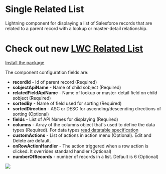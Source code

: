 # Single Related List
Lightning component for displaying a list of Salesforce records that are related to a parent record with a lookup or master-detail relationship.

# Check out new [LWC Related List](https://github.com/artyom-bazyk/relatedList)

[Install the package](https://login.salesforce.com/packaging/installPackage.apexp?p0=04t6F000003zHCiQAM)

The component configuration fields are:
- **recordId** - Id of parent record (Required)
- **sobjectApiName** - Name of child sobject (Required)
- **relatedFieldApiName** - Name of lookup or master-detail field on child sobject (Required)
- **sortedBy** - Name of field used for sorting (Required)
- **sortedDirection** -  ASC or DESC for ascending/descending directions of sorting (Optional)
- **fields** - List of API Names for displaying (Required)
- **columns** - Array of the columns object that's used to define the data types (Required). For data types [read datatable specification](https://developer.salesforce.com/docs/component-library/bundle/lightning:datatable/specification) 
- **customActions** - List of actions in action menu (Optional). Edit and Delete are default.
- **onRowActionHandler** - The action triggered when a row action is clicked. It overrides standard handler (Optional)
- **numberOfRecords** - number of records in a list. Default is 6 (Optional)

![](realtedList.gif)
